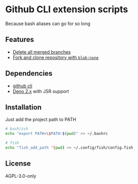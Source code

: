 # Github CLI extension scripts

Because bash aliases can go for so long

## Features

- [Delete all merged branches](./gh-delete-all-merged-branches.ts)
- [Fork and clone repository with `blob:none`](./gh-clone-fork.ts)

## Dependencies

- [github cli](https://cli.github.com)
- [Deno 2.x](https://deno.com) with JSR support

## Installation

Just add the project path to PATH

```sh
# bash/zsh
echo "export PATH=\$PATH:$(pwd)" >> ~/.bashrc

# fish
echo "fish_add_path "(pwd) >> ~/.config/fish/config.fish
```

## License

AGPL-3.0-only
